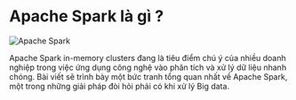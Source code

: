# Apache Spark là gì ?

![Apache Spark](https://www.mastercode.vn/Upload/Blog/the-history-of-spark.png)

Apache Spark in-memory clusters đang là tiêu điểm chú ý của nhiều doanh nghiệp trong việc ứng dụng công nghệ vào phân tích và xử lý dữ liệu nhanh chóng. Bài viết sẽ trình bày một bức tranh tổng quan nhất về Apache Spark, một trong những giải pháp đòi hỏi phải có khi xử lý Big data.
